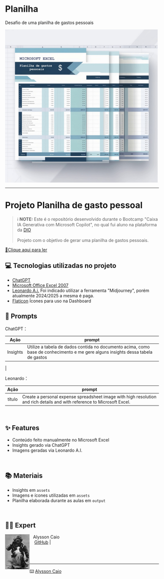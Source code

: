 # Planilha
Desafio de uma planilha de gastos pessoais
<p align="left">
    <img width="500" src="assets/Planilha.jpg">
</p>




-------



# Projeto Planilha de gasto pessoal


 > ℹ️ **NOTE:** Este é o repositório desenvolvido durante o Bootcamp "Caixa IA Generativa com Microsoft Copilot", no qual fui aluno na plataforma da [DIO](https://dio.me)
<br/><br/>
Projeto com o objetivo de gerar uma planilha de gastos pessoais.


<a href="https://github.com/Alyssoncaio/Ebook-do-zero/blob/main/Output/Ebook_Dark_Web.pdf" title="View PDF now"> 📕Clique aqui para ler</a>

## 💻 Tecnologias utilizadas no projeto

- [ChatGPT](https://chat.openai.com/)
- [Microsoft Office Excel 2007](https://www.office.com/) 
- [Leonardo A.i.](https://leonardo.ai//)  Foi indicado utilizar a ferramenta "Midjourney", porém atualmente 2024/2025 a mesma é paga.
- [Flaticon](https://www.flaticon.com/br/) Ícones para uso na Dashboard  


## 🧠 Prompts

ChatGPT：

|   Ação   | prompt                                                                                                                                                                                                                                                                         |
| :------: | ------------------------------------------------------------------------------------------------------------------------------------------------------------------------------------------------------------------------------------------------------------------------------ |
|  Insights  | Utilize a tabela de dados contida no documento acima, como base de conhecimento e me gere alguns insights dessa tabela de gastos                                                       | 
|


Leonardo：

|  Ação  | prompt                                                                                 |
| :----: | -------------------------------------------------------------------------------------- |
| título | Create a personal expense spreadsheet image with high resolution and rich details and with reference to Microsoft Excel. |


<br>

## ✨ Features

- Conteúdo feito manualmente no Microsoft Excel
- Insights gerado via ChatGPT
- Imagens geradas via Leonardo A.I.

<br>

## 📚 Materiais

- Insights em `assets`
- Imagens e ícones utilizadas em `assets`
- Planilha elaborada durante as aulas em `output`
<br>

## 👨‍💻 Expert

<p>
    <img 
      align=left 
      margin=10 
      width=80 
      src="assets/mergulhador.jpg"
    />
    <p>&nbsp&nbsp&nbspAlysson Caio<br>
    &nbsp&nbsp&nbsp
    <a href="https://github.com/Alyssoncaio">
    GitHub</a>&nbsp;|&nbsp;
    &nbsp; &nbsp;
    &nbsp; &nbsp;</p>
</p>
<br/><br/>
<p>

---

⌨️ [Alysson Caio](https://https://github.com/Alyssoncaio)

